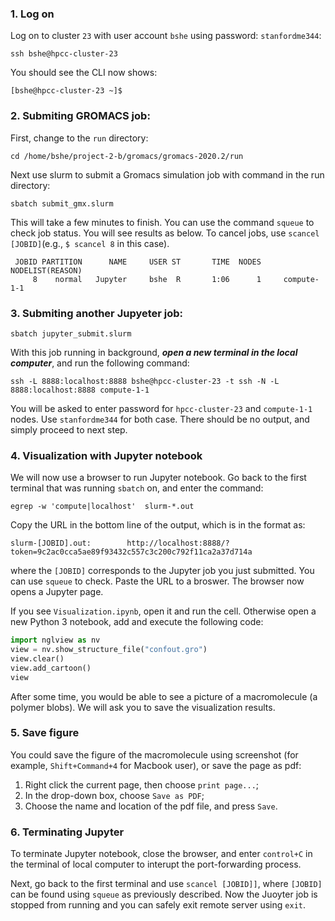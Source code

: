 ### 1. Log on 
Log on to cluster `23` with user account `bshe` using password: `stanfordme344`:
```
ssh bshe@hpcc-cluster-23
```
You should see the CLI now shows:
```
[bshe@hpcc-cluster-23 ~]$
```
### 2. Submiting GROMACS job:
First, change to the `run` directory:
```
cd /home/bshe/project-2-b/gromacs/gromacs-2020.2/run
```
Next use slurm to submit a Gromacs simulation job with command in the run directory:
```
sbatch submit_gmx.slurm
```
This will take a few minutes to finish. You can use the command `squeue` to check job status. You will see results as below. To cancel jobs, use `scancel [JOBID]`(e.g., `$ scancel 8` in this case).
```
 JOBID PARTITION      NAME     USER ST       TIME  NODES   NODELIST(REASON)
     8    normal   Jupyter     bshe  R       1:06      1     compute-1-1 
```


### 3. Submiting another Jupyeter job: 
```
sbatch jupyter_submit.slurm
```
With this job running in background, ***open a new terminal in the local computer***, and run the following command:
```
ssh -L 8888:localhost:8888 bshe@hpcc-cluster-23 -t ssh -N -L 8888:localhost:8888 compute-1-1
```
You will be asked to enter password for `hpcc-cluster-23` and `compute-1-1` nodes. Use `stanfordme344` for both case. There should be no output, and simply proceed to next step.

### 4. Visualization with Jupyter notebook
We will now use a browser to run Jupyter notebook. Go back to the first terminal that was running `sbatch` on, and enter the command:
```
egrep -w 'compute|localhost'  slurm-*.out
```
Copy the URL in the bottom line of the output, which is in the format as:
```
slurm-[JOBID].out:        http://localhost:8888/?token=9c2ac0cca5ae89f93432c557c3c200c792f11ca2a37d714a
```
where the `[JOBID]` corresponds to the Jupyter job you just submitted. You can use `squeue` to check. Paste the URL to a broswer. The browser now opens a Jupyter page. 

If you see `Visualization.ipynb`, open it and run the cell. Otherwise open a new Python 3 notebook, add and execute the following code:
```python
import nglview as nv
view = nv.show_structure_file("confout.gro")
view.clear()
view.add_cartoon()
view
```
After some time, you would be able to see a picture of a macromolecule (a polymer blobs). We will ask you to save the visualization results.

### 5. Save figure
You could save the figure of the macromolecule using screenshot (for example, `Shift+Command+4` for Macbook user), or save the page as pdf:
1. Right click the current page, then choose `print page...`;
2. In the drop-down box, choose `Save as PDF`;
3. Choose the name and location of the pdf file, and press `Save`.



### 6. Terminating Jupyter
To terminate Jupyter notebook, close the browser, and enter `control+C` in the terminal of local computer to interupt the port-forwarding process.

Next, go back to the first terminal and use `scancel [JOBID]]`, where `[JOBID]` can be found using `squeue` as previously described. Now the Juoyter job is stopped from running and you can safely exit remote server using `exit`.


